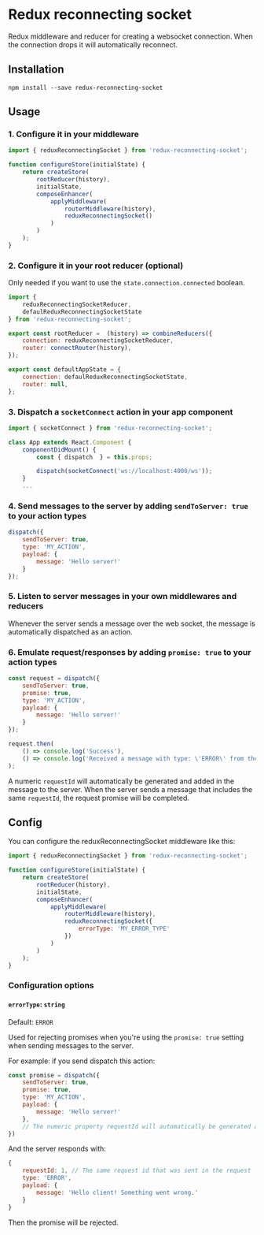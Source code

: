 # Redux reconnecting socket

Redux middleware and reducer for creating a websocket connection. When the
connection drops it will automatically reconnect.

## Installation

```
npm install --save redux-reconnecting-socket
```

## Usage

### 1. Configure it in your middleware
```js
import { reduxReconnectingSocket } from 'redux-reconnecting-socket';

function configureStore(initialState) {
    return createStore(
        rootReducer(history),
        initialState,
        composeEnhancer(
            applyMiddleware(
                routerMiddleware(history),
                reduxReconnectingSocket()
            )
        )
    );
}
```

### 2. Configure it in your root reducer (optional)
Only needed if you want to use the `state.connection.connected` boolean.

```js
import {
    reduxReconnectingSocketReducer,
    defaulReduxReconnectingSocketState
} from 'redux-reconnecting-socket';

export const rootReducer =  (history) => combineReducers({
    connection: reduxReconnectingSocketReducer,
    router: connectRouter(history),
});

export const defaultAppState = {
    connection: defaulReduxReconnectingSocketState,
    router: null,
};
```

### 3. Dispatch a `socketConnect` action in your app component
```js
import { socketConnect } from 'redux-reconnecting-socket';

class App extends React.Component {
    componentDidMount() {
        const { dispatch  } = this.props;

        dispatch(socketConnect('ws://localhost:4000/ws'));
    }
    ...
```

### 4. Send messages to the server by adding `sendToServer: true` to your action types
```js
dispatch({
    sendToServer: true,
    type: 'MY_ACTION',
    payload: {
        message: 'Hello server!'
    }
});
```

### 5. Listen to server messages in your own middlewares and reducers
Whenever the server sends a message over the web socket, the message is
automatically dispatched as an action.

### 6. Emulate request/responses by adding `promise: true` to your action types
```js
const request = dispatch({
    sendToServer: true,
    promise: true,
    type: 'MY_ACTION',
    payload: {
        message: 'Hello server!'
    }
});

request.then(
    () => console.log('Success'),
    () => console.log('Received a message with type: \'ERROR\' from the server')
);
```

A numeric `requestId` will automatically be generated and added in the message to
the server. When the server sends a message that includes the same `requestId`,
the request promise will be completed.

## Config

You can configure the reduxReconnectingSocket middleware like this:
```js
import { reduxReconnectingSocket } from 'redux-reconnecting-socket';

function configureStore(initialState) {
    return createStore(
        rootReducer(history),
        initialState,
        composeEnhancer(
            applyMiddleware(
                routerMiddleware(history),
                reduxReconnectingSocket({
                    errorType: 'MY_ERROR_TYPE'
                })
            )
        )
    );
}
```

### Configuration options

#### `errorType`: `string`

Default: `ERROR`

Used for rejecting promises when you're using the `promise: true` setting when
sending messages to the server.

For example: if you send dispatch this action:
```js
const promise = dispatch({
    sendToServer: true,
    promise: true,
    type: 'MY_ACTION',
    payload: {
        message: 'Hello server!'
    },
    // The numeric property requestId will automatically be generated and sent to the server
})
```

And the server responds with:
```js
{
    requestId: 1, // The same request id that was sent in the request
    type: 'ERROR',
    payload: {
        message: 'Hello client! Something went wrong.'
    }
}
```

Then the promise will be rejected.
